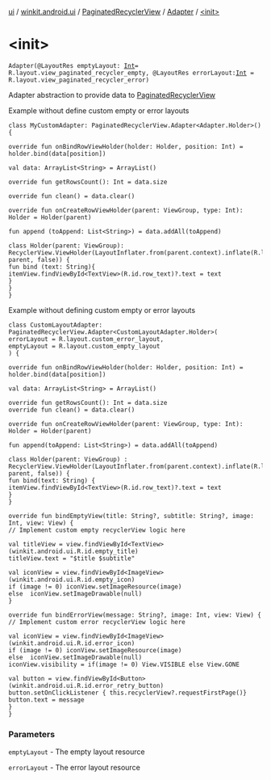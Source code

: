 [ui](../../../index.md) / [winkit.android.ui](../../index.md) / [PaginatedRecyclerView](../index.md) / [Adapter](index.md) / [&lt;init&gt;](./-init-.md)

# &lt;init&gt;

`Adapter(@LayoutRes emptyLayout: `[`Int`](https://kotlinlang.org/api/latest/jvm/stdlib/kotlin/-int/index.html)` = R.layout.view_paginated_recycler_empty, @LayoutRes errorLayout: `[`Int`](https://kotlinlang.org/api/latest/jvm/stdlib/kotlin/-int/index.html)` = R.layout.view_paginated_recycler_error)`

Adapter abstraction to provide data to [PaginatedRecyclerView](../index.md)

Example without define custom empty or error layouts

```
class MyCustomAdapter: PaginatedRecyclerView.Adapter<Adapter.Holder>() {

override fun onBindRowViewHolder(holder: Holder, position: Int) = holder.bind(data[position])

val data: ArrayList<String> = ArrayList()

override fun getRowsCount(): Int = data.size

override fun clean() = data.clear()

override fun onCreateRowViewHolder(parent: ViewGroup, type: Int): Holder = Holder(parent)

fun append (toAppend: List<String>) = data.addAll(toAppend)

class Holder(parent: ViewGroup): RecyclerView.ViewHolder(LayoutInflater.from(parent.context).inflate(R.layout.row, parent, false)) {
fun bind (text: String){
itemView.findViewById<TextView>(R.id.row_text)?.text = text
}
}
}
```

Example without defining custom empty or error layouts

```
class CustomLayoutAdapter: PaginatedRecyclerView.Adapter<CustomLayoutAdapter.Holder>(
errorLayout = R.layout.custom_error_layout,
emptyLayout = R.layout.custom_empty_layout
) {

override fun onBindRowViewHolder(holder: Holder, position: Int) = holder.bind(data[position])

val data: ArrayList<String> = ArrayList()

override fun getRowsCount(): Int = data.size
override fun clean() = data.clear()

override fun onCreateRowViewHolder(parent: ViewGroup, type: Int): Holder = Holder(parent)

fun append(toAppend: List<String>) = data.addAll(toAppend)

class Holder(parent: ViewGroup) : RecyclerView.ViewHolder(LayoutInflater.from(parent.context).inflate(R.layout.row, parent, false)) {
fun bind(text: String) {
itemView.findViewById<TextView>(R.id.row_text)?.text = text
}
}

override fun bindEmptyView(title: String?, subtitle: String?, image: Int, view: View) {
// Implement custom empty recyclerView logic here

val titleView = view.findViewById<TextView>(winkit.android.ui.R.id.empty_title)
titleView.text = "$title $subtitle"

val iconView = view.findViewById<ImageView>(winkit.android.ui.R.id.empty_icon)
if (image != 0) iconView.setImageResource(image)
else  iconView.setImageDrawable(null)
}

override fun bindErrorView(message: String?, image: Int, view: View) {
// Implement custom error recyclerView logic here

val iconView = view.findViewById<ImageView>(winkit.android.ui.R.id.error_icon)
if (image != 0) iconView.setImageResource(image)
else  iconView.setImageDrawable(null)
iconView.visibility = if(image != 0) View.VISIBLE else View.GONE

val button = view.findViewById<Button>(winkit.android.ui.R.id.error_retry_button)
button.setOnClickListener { this.recyclerView?.requestFirstPage()}
button.text = message
}
}
```

### Parameters

`emptyLayout` - The empty layout resource

`errorLayout` - The error layout resource